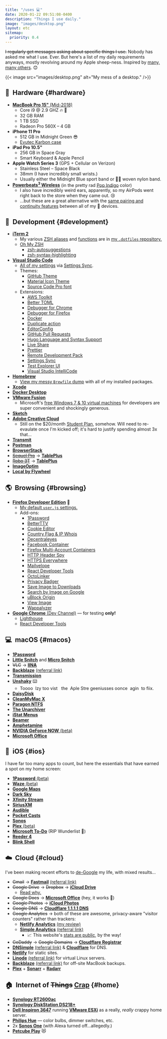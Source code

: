 ```yaml
---
title: "/uses 💻"
date: 2020-01-22 09:51:08-0400
description: "Things I use daily."
image: "images/desktop.png"
layout: etc
sitemap:
  priority: 0.4
---
```


~~I regularly get messages asking about specific things I use.~~ Nobody has asked me what I use. Ever. But here's a list of my daily requirements anyways, mostly revolving around my Apple sheep-ness. Inspired by [many, many others](https://uses.tech/). 😊

{{< image src="images/desktop.png" alt="My mess of a desktop." />}}

## 🍎&nbsp; Hardware {#hardware}

- [**MacBook Pro 15"** (Mid-2018)](https://browser.geekbench.com/v5/cpu/1074682)
  - Core i9 @ 2.9 GHZ 🔥 🚒
  - 32 GB RAM
  - 1 TB SSD
  - Radeon Pro 560X – 4 GB
- **iPhone 11 Pro**
  - 512 GB in Midnight Green 😎
  - [Evutec Karbon case](https://evutec.com/collections/all-iphone-11-cases/products/evutec-karbon-iphone-11-pro-5-8-inch-unique-hard-smooth-heavy-duty-phone-case-cover-real-aramid-fiber-strong-protective-slim-1-6mm-durable-black-afix-free-vent-mount)
- **iPad Pro 10.5"**
  - 256 GB in Space Gray
  - Smart Keyboard & Apple Pencil
- **Apple Watch Series 3** (GPS + Cellular on Verizon)
  - Stainless Steel – Space Black
  - 38mm (I have incredibly small wrists.)
  - Usually either the Midnight Blue sport band or 🏳️‍🌈 woven nylon band.
- [**Powerbeats<sup>3</sup> Wireless**](https://www.beatsbydre.com/earphones/powerbeats3-wireless) (in the pretty rad [Pop Indigo](https://www.apple.com/shop/product/MREQ2LL/A/powerbeats3-wireless-earphones-beats-pop-collection-pop-indigo) color)
  - I also have incredibly weird ears, apparently, so my AirPods went right back to the store when they came out. 😢
  - ...but these are a great alternative with the [same pairing and continuity features](https://www.soundguys.com/how-does-apple-w1-chip-work-21049/) between all of my 🍎 devices.

## 💾&nbsp; Development {#development}

- [**iTerm 2**](https://iterm2.com/)
  - My various [ZSH aliases](https://github.com/jakejarvis/dotfiles/blob/master/zsh/aliases.zsh) and [functions](https://github.com/jakejarvis/dotfiles/blob/master/zsh/functions.zsh) are in [my `.dotfiles` repository.](https://github.com/jakejarvis/dotfiles)
  - [Oh My ZSH](https://ohmyz.sh/)
    - [zsh-autosuggestions](https://github.com/zsh-users/zsh-autosuggestions)
    - [zsh-syntax-highlighting](https://github.com/zsh-users/zsh-syntax-highlighting)
- [**Visual Studio Code**](https://code.visualstudio.com/insiders/)
  - [All of my settings](https://gist.github.com/jakejarvis/80a04530e0142ff5b7b77c92d5c6f526) via [Settings Sync](https://marketplace.visualstudio.com/items?itemName=Shan.code-settings-sync).
  - Themes:
    - [GitHub Theme](https://marketplace.visualstudio.com/items?itemName=GitHub.github-vscode-theme)
    - [Material Icon Theme](https://marketplace.visualstudio.com/items?itemName=PKief.material-icon-theme)
    - [Source Code Pro font](https://github.com/adobe-fonts/source-code-pro)
  - Extensions:
    - [AWS Toolkit](https://marketplace.visualstudio.com/items?itemName=AmazonWebServices.aws-toolkit-vscode)
    - [Better TOML](https://marketplace.visualstudio.com/items?itemName=bungcip.better-toml)
    - [Debugger for Chrome](https://marketplace.visualstudio.com/items?itemName=msjsdiag.debugger-for-chrome)
    - [Debugger for Firefox](https://marketplace.visualstudio.com/items?itemName=firefox-devtools.vscode-firefox-debug)
    - [Docker](https://marketplace.visualstudio.com/items?itemName=ms-azuretools.vscode-docker)
    - [Duplicate action](https://marketplace.visualstudio.com/items?itemName=mrmlnc.vscode-duplicate)
    - [EditorConfig](https://marketplace.visualstudio.com/items?itemName=EditorConfig.EditorConfig)
    - [GitHub Pull Requests](https://marketplace.visualstudio.com/items?itemName=GitHub.vscode-pull-request-github)
    - [Hugo Language and Syntax Support](https://marketplace.visualstudio.com/items?itemName=budparr.language-hugo-vscode)
    - [Live Share](https://marketplace.visualstudio.com/items?itemName=MS-vsliveshare.vsliveshare)
    - [Prettier](https://marketplace.visualstudio.com/items?itemName=esbenp.prettier-vscode)
    - [Remote Development Pack](https://marketplace.visualstudio.com/items?itemName=ms-vscode-remote.vscode-remote-extensionpack)
    - [Settings Sync](https://marketplace.visualstudio.com/items?itemName=Shan.code-settings-sync)
    - [Test Explorer UI](https://marketplace.visualstudio.com/items?itemName=hbenl.vscode-test-explorer)
    - [Visual Studio IntelliCode](https://marketplace.visualstudio.com/items?itemName=VisualStudioExptTeam.vscodeintellicode)
- [**Homebrew**](https://brew.sh/)
  - [View my messy `Brewfile` dump](https://github.com/jakejarvis/dotfiles/blob/master/Brewfile) with all of my installed packages.
- [**Xcode**](https://developer.apple.com/xcode/)
- [**Docker Desktop**](https://www.docker.com/products/docker-desktop)
- [**VMware Fusion**](https://www.vmware.com/products/fusion.html)
  - Microsoft's [free Windows 7 & 10 virtual machines](https://developer.microsoft.com/en-us/microsoft-edge/tools/vms/) for developers are super convenient and shockingly generous.
- [**Sketch**](https://www.sketch.com/)
- [**Adobe Creative Cloud**](https://www.adobe.com/creativecloud.html)
  - Still on the \$20/month [Student Plan](https://www.adobe.com/creativecloud/buy/students.html), somehow. Will need to re-evaulate once I'm kicked off; it's hard to justify spending almost 3x that...
- [**Transmit**](https://panic.com/transmit/)
- [**Postman**](https://www.getpostman.com/)
- [**BrowserStack**](https://www.browserstack.com/)
- [~~Sequel Pro~~](https://www.sequelpro.com/) → [**TablePlus**](https://tableplus.com/)
- [~~Robo 3T~~](https://robomongo.org/) → [**TablePlus**](https://tableplus.com/)
- [**ImageOptim**](https://imageoptim.com/mac)
- [**Local by Flywheel**](https://localbyflywheel.com/)

## 🌎&nbsp; Browsing {#browsing}

- [**Firefox Developer Edition**](https://www.mozilla.org/en-US/firefox/developer/) 🦊
  - [My default `user.js` settings.](https://github.com/jakejarvis/dotfiles/blob/master/firefox/user.js)
  - Add-ons:
    - [1Password](https://1password.com/browsers/firefox/)
    - [BetterTTV](https://addons.mozilla.org/en-US/firefox/addon/betterttv/)
    - [Cookie Editor](https://addons.mozilla.org/en-US/firefox/addon/cookie-editor/)
    - [Country Flag & IP Whois](https://addons.mozilla.org/en-US/firefox/addon/country-flags-ip-whois/)
    - [Decentraleyes](https://addons.mozilla.org/en-US/firefox/addon/decentraleyes/)
    - [Facebook Container](https://addons.mozilla.org/en-US/firefox/addon/facebook-container/)
    - [Firefox Multi-Account Containers](https://addons.mozilla.org/en-US/firefox/addon/multi-account-containers/)
    - [HTTP Header Spy](https://addons.mozilla.org/en-US/firefox/addon/http-header-spy/)
    - [HTTPS Everywhere](https://addons.mozilla.org/en-US/firefox/addon/https-everywhere/)
    - [Mailvelope](https://addons.mozilla.org/en-US/firefox/addon/mailvelope/)
    - [React Developer Tools](https://addons.mozilla.org/en-US/firefox/addon/react-devtools/)
    - [OctoLinker](https://addons.mozilla.org/en-US/firefox/addon/octolinker/)
    - [Privacy Badger](https://addons.mozilla.org/en-US/firefox/addon/privacy-badger17/)
    - [Save Image to Downloads](https://addons.mozilla.org/en-US/firefox/addon/save-image-2-downloads/)
    - [Search by Image on Google](https://addons.mozilla.org/en-US/firefox/addon/search-by-image-on-google/)
    - [uBlock Origin](https://addons.mozilla.org/en-US/firefox/addon/ublock-origin/)
    - [View Image](https://addons.mozilla.org/en-US/firefox/addon/view-image/)
    - [Wappalyzer](https://addons.mozilla.org/en-US/firefox/addon/wappalyzer/)
- [**Google Chrome** (Dev Channel)](https://www.google.com/chrome/browser/?extra=devchannel) — for testing **only!**
  - [Lighthouse](https://chrome.google.com/webstore/detail/lighthouse/blipmdconlkpinefehnmjammfjpmpbjk?h1=en)
  - [React Developer Tools](https://chrome.google.com/webstore/detail/react-developer-tools/fmkadmapgofadopljbjfkapdkoienihi?hl=en)

## 💻&nbsp; macOS {#macos}

- [**1Password**](https://1password.com/)
- [**Little Snitch**](https://www.obdev.at/products/littlesnitch/index.html) and [**Micro Snitch**](https://www.obdev.at/products/microsnitch/index.html)
- ~~VLC~~ → [**IINA**](https://iina.io/)
- [**Backblaze**](https://www.backblaze.com/) [(referral link)](https://secure.backblaze.com/r/00x84e)
- [**Transmission**](https://transmissionbt.com/)
- [**Unshaky**](https://unshaky.nestederror.com/) ⌨️
  - Toooo &nbsp;lzy too vist &nbsp;&nbsp;the&nbsp; Aple Stre geeniusses oonce &nbsp;agin&nbsp; to fiix.
- [**DaisyDisk**](https://daisydiskapp.com/)
- [**CleanMyMac X**](https://macpaw.com/cleanmymac)
- [**Paragon NTFS**](https://www.paragon-software.com/us/home/ntfs-mac/#)
- [**The Unarchiver**](https://theunarchiver.com/)
- [**iStat Menus**](https://bjango.com/mac/istatmenus/)
- [**Beamer**](https://beamer-app.com/)
- [**Amphetamine**](https://roaringapps.com/app/amphetamine)
- [**NVIDIA GeForce NOW** (beta)](https://www.nvidia.com/en-us/geforce-now/)
- [**Microsoft Office**](https://products.office.com/en-us/mac/microsoft-office-for-mac)

## 📱&nbsp; iOS {#ios}

I have far too many apps to count, but here the essentials that have earned a spot on my home screen:

- [**1Password** (beta)](https://apps.apple.com/us/app/1password-password-manager/id568903335)
- [**Waze** (beta)](https://apps.apple.com/us/app/waze-navigation-live-traffic/id323229106)
- [**Google Maps**](https://apps.apple.com/us/app/google-maps-transit-food/id585027354)
- [**Dark Sky**](https://apps.apple.com/us/app/dark-sky-weather/id517329357)
- [**Xfinity Stream**](https://apps.apple.com/us/app/xfinity-stream/id731629156)
- [**SiriusXM**](https://apps.apple.com/us/app/siriusxm-music-comedy-sports/id317951436)
- [**Audible**](https://apps.apple.com/us/app/audible-audiobooks-originals/id379693831)
- [**Pocket Casts**](https://apps.apple.com/us/app/pocket-casts/id414834813)
- [**Sonos**](https://apps.apple.com/us/app/sonos/id1488977981)
- [**Plex** (beta)](https://apps.apple.com/us/app/plex-movies-tv-music-more/id383457673)
- [**Microsoft To-Do**](https://apps.apple.com/us/app/microsoft-to-do/id1212616790) (RIP Wunderlist 🙏)
- [**Reeder 4**](https://apps.apple.com/us/app/reeder-4/id1449412357)
- [**Blink Shell**](https://apps.apple.com/us/app/blink-shell-mosh-ssh-client/id1156707581)

## ☁️&nbsp; Cloud {#cloud}

I've been making recent efforts to [de-Google](https://www.reddit.com/r/degoogle/) my life, with mixed results...

- ~~Gmail~~ → [**Fastmail**](https://www.fastmail.com/) [(referral link)](https://ref.fm/u20274504)
- ~~Google Drive~~ → ~~Dropbox~~ → [**iCloud Drive**](https://www.icloud.com/iclouddrive)
  - [Read why.](/notes/dropping-dropbox/)
- ~~Google Docs~~ → [**Microsoft Office**](https://products.office.com/en-us/mac/microsoft-office-for-mac) (hey, it works 🤷)
- ~~Google Photos~~ → [**iCloud Photos**](https://www.icloud.com/photos/)
- ~~Google DNS~~ → [**Cloudflare 1.1.1.1 DNS**](https://1.1.1.1/dns/)
- ~~Google Analytics~~ → both of these are awesome, privacy-aware "visitor counters" rather than trackers:
  - [**Netlify Analytics**](https://www.netlify.com/products/analytics/) [(my review)](/notes/netlify-analytics-review/)
  - [**Simple Analytics**](https://simpleanalytics.com/) [(referral link)](https://referral.simpleanalytics.com/jake-jarvis)
    - 📈 This website's [stats are public](/stats/), by the way!
- ~~GoDaddy~~ → ~~Google Domains~~ → [**Cloudflare Registrar**](https://www.cloudflare.com/products/registrar/)
- [**DNSimple**](https://dnsimple.com/) [(referral link)](https://dnsimple.com/r/eb6ced548f1e0a) & [**Cloudflare**](https://www.cloudflare.com/) for DNS.
- [**Netlify**](https://www.netlify.com/) for static sites.
- [**Linode**](https://www.linode.com/) [(referral link)](https://www.linode.com/?r=0c5aeace9bd591be9fbf32f96f58470295f1ee05) for virtual Linux servers.
- [**Backblaze**](https://www.backblaze.com/) [(referral link)](https://secure.backblaze.com/r/00x84e) for off-site MacBook backups.
- [**Plex**](https://www.plex.tv/) + [**Sonarr**](https://sonarr.tv/) + [**Radarr**](https://radarr.video/)

## 🏠&nbsp; Internet of ~~Things~~ [Crap](/notes/shodan-search-queries/) {#home}

- [**Synology RT2600ac**](https://www.synology.com/en-us/products/RT2600ac)
- [**Synology DiskStation DS218+**](https://www.synology.com/en-us/products/DS218+)
- [**Dell Inspiron 3647**](https://www.amazon.com/dp/B00HWML468/) running [**VMware ESXi**](https://www.vmware.com/products/esxi-and-esx.html) as a really, _really_ crappy home server.
- [**Philips Hue**](https://www2.meethue.com/en-us) — color bulbs, dimmer switches, etc.
- 2x [**Sonos One**](https://www.sonos.com/en-us/shop/one.html) (with Alexa turned off...allegedly.)
- [**Petcube Play**](https://petcube.com/play/) 😻

